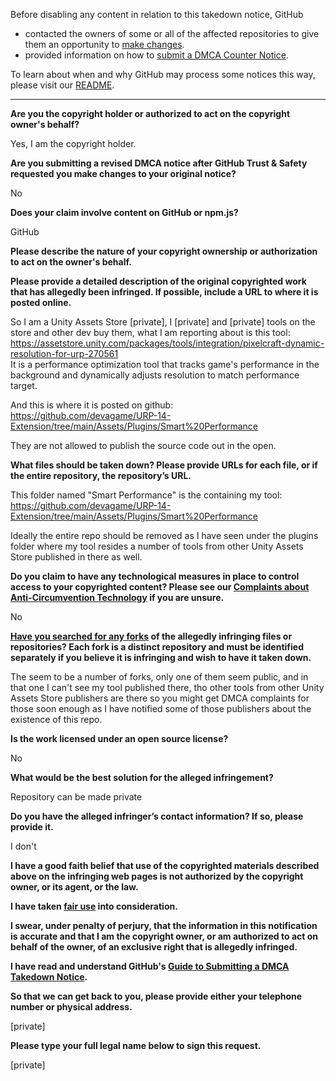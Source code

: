 Before disabling any content in relation to this takedown notice, GitHub
- contacted the owners of some or all of the affected repositories to give them an opportunity to [make changes](https://docs.github.com/en/github/site-policy/dmca-takedown-policy#a-how-does-this-actually-work).
- provided information on how to [submit a DMCA Counter Notice](https://docs.github.com/en/articles/guide-to-submitting-a-dmca-counter-notice).

To learn about when and why GitHub may process some notices this way, please visit our [README](https://github.com/github/dmca/blob/master/README.md#anatomy-of-a-takedown-notice).

---

**Are you the copyright holder or authorized to act on the copyright owner's behalf?**

Yes, I am the copyright holder.

**Are you submitting a revised DMCA notice after GitHub Trust & Safety requested you make changes to your original notice?**

No

**Does your claim involve content on GitHub or npm.js?**

GitHub

**Please describe the nature of your copyright ownership or authorization to act on the owner's behalf.**

**Please provide a detailed description of the original copyrighted work that has allegedly been infringed. If possible, include a URL to where it is posted online.**

So I am a Unity Assets Store [private], I [private] and [private] tools on the store and other dev buy them, what I am reporting about is this tool:  
https://assetstore.unity.com/packages/tools/integration/pixelcraft-dynamic-resolution-for-urp-270561  
It is a performance optimization tool that tracks game's performance in the background and dynamically adjusts resolution to match performance target.

And this is where it is posted on github:  
https://github.com/devagame/URP-14-Extension/tree/main/Assets/Plugins/Smart%20Performance

They are not allowed to publish the source code out in the open.

**What files should be taken down? Please provide URLs for each file, or if the entire repository, the repository’s URL.**

This folder named "Smart Performance" is the containing my tool:  
https://github.com/devagame/URP-14-Extension/tree/main/Assets/Plugins/Smart%20Performance

Ideally the entire repo should be removed as I have seen under the plugins folder where my tool resides a number of tools from other Unity Assets Store published in there as well.

**Do you claim to have any technological measures in place to control access to your copyrighted content? Please see our <a href="https://docs.github.com/articles/guide-to-submitting-a-dmca-takedown-notice#complaints-about-anti-circumvention-technology">Complaints about Anti-Circumvention Technology</a> if you are unsure.**

No

**<a href="https://docs.github.com/articles/dmca-takedown-policy#b-what-about-forks-or-whats-a-fork">Have you searched for any forks</a> of the allegedly infringing files or repositories? Each fork is a distinct repository and must be identified separately if you believe it is infringing and wish to have it taken down.**

The seem to be a number of forks, only one of them seem public, and in that one I can't see my tool published there, tho other tools from other Unity Assets Store publishers are there so you might get DMCA complaints for those soon enough as I have notified some of those publishers about the existence of this repo.

**Is the work licensed under an open source license?**

No

**What would be the best solution for the alleged infringement?**

Repository can be made private

**Do you have the alleged infringer’s contact information? If so, please provide it.**

I don't

**I have a good faith belief that use of the copyrighted materials described above on the infringing web pages is not authorized by the copyright owner, or its agent, or the law.**

**I have taken <a href="https://www.lumendatabase.org/topics/22">fair use</a> into consideration.**

**I swear, under penalty of perjury, that the information in this notification is accurate and that I am the copyright owner, or am authorized to act on behalf of the owner, of an exclusive right that is allegedly infringed.**

**I have read and understand GitHub's <a href="https://docs.github.com/articles/guide-to-submitting-a-dmca-takedown-notice/">Guide to Submitting a DMCA Takedown Notice</a>.**

**So that we can get back to you, please provide either your telephone number or physical address.**

[private]

**Please type your full legal name below to sign this request.**

[private]
